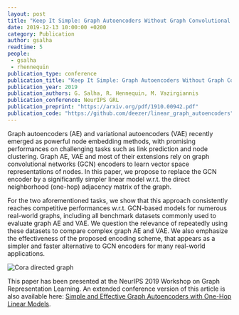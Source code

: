 ```yaml
---
layout: post
title: "Keep It Simple: Graph Autoencoders Without Graph Convolutional Networks"
date: 2019-12-13 10:00:00 +0200
category: Publication
author: gsalha
readtime: 5
people:
 - gsalha
 - rhennequin
publication_type: conference
publication_title: "Keep It Simple: Graph Autoencoders Without Graph Convolutional Networks"
publication_year: 2019
publication_authors: G. Salha, R. Hennequin, M. Vazirgiannis
publication_conference: NeurIPS GRL
publication_preprint: "https://arxiv.org/pdf/1910.00942.pdf"
publication_code: "https://github.com/deezer/linear_graph_autoencoders"
---
```


Graph autoencoders (AE) and variational autoencoders (VAE) recently emerged as powerful node embedding methods, with promising performances on challenging tasks such as link prediction and node clustering. Graph AE, VAE and most of their extensions rely on graph convolutional networks (GCN) encoders to learn vector space representations of nodes. In this paper, we propose to replace the GCN encoder by a significantly simpler linear model w.r.t. the direct neighborhood (one-hop) adjacency matrix of the graph.

For the two aforementioned tasks, we show that this approach consistently reaches competitive performances w.r.t. GCN-based models for numerous real-world graphs, including all benchmark datasets commonly used to evaluate graph AE and VAE. We question the relevance of repeatedly using these datasets to compare complex graph AE and VAE. We also emphasize the effectiveness of the proposed encoding scheme, that appears as a simpler and faster alternative to GCN encoders for many real-world applications.

<div class="publication-illustration">
    <img
        src="{{ '/static/images/publis/salha19neurips/linearsummary.png' | prepend: site.baseurl }}"
        alt="Cora directed graph"/>
</div>

This paper has been presented at the NeurIPS 2019 Workshop on Graph Representation Learning. An extended conference version of this article is also available here: [Simple and Effective Graph Autoencoders with One-Hop Linear Models](https://arxiv.org/pdf/2001.07614.pdf).